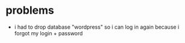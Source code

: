 # problems

- i had to drop database "wordpress" so i can log in again because i forgot my login + password


